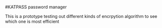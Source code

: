 #KATPASS password manager

This is a prototype testing out different kinds of encrpytion algorithm to see which one is most efficient
